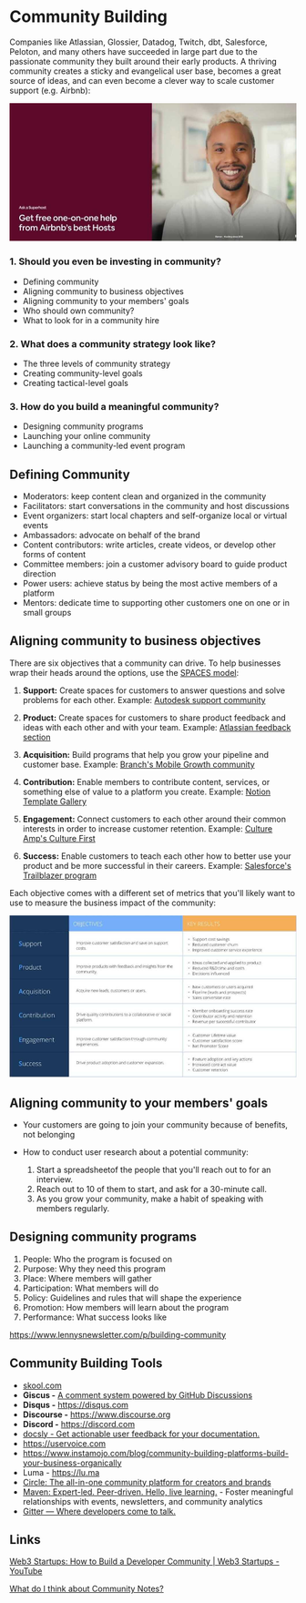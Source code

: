 # Community Building

Companies like Atlassian, Glossier, Datadog, Twitch, dbt, Salesforce, Peloton, and many others have succeeded in large part due to the passionate community they built around their early products. A thriving community creates a sticky and evangelical user base, becomes a great source of ideas, and can even become a clever way to scale customer support (e.g. Airbnb):

![image](../media/Community-Building-image1.jpg)

### 1. Should you even be investing in community?

- Defining community
- Aligning community to business objectives
- Aligning community to your members' goals
- Who should own community?
- What to look for in a community hire

### 2. What does a community strategy look like?

- The three levels of community strategy
- Creating community-level goals
- Creating tactical-level goals

### 3. How do you build a meaningful community?

- Designing community programs
- Launching your online community
- Launching a community-led event program

## Defining Community

- Moderators: keep content clean and organized in the community
- Facilitators: start conversations in the community and host discussions
- Event organizers: start local chapters and self-organize local or virtual events
- Ambassadors: advocate on behalf of the brand
- Content contributors: write articles, create videos, or develop other forms of content
- Committee members: join a customer advisory board to guide product direction
- Power users: achieve status by being the most active members of a platform
- Mentors: dedicate time to supporting other customers one on one or in small groups

## Aligning community to business objectives

There are six objectives that a community can drive. To help businesses wrap their heads around the options, use the [SPACES model](https://cmxhub.com/the-spaces-model/):

1. **Support:** Create spaces for customers to answer questions and solve problems for each other. Example: [Autodesk support community](https://www.autodesk.com/community)

2. **Product:** Create spaces for customers to share product feedback and ideas with each other and with your team. Example: [Atlassian feedback section](https://community.atlassian.com/t5/Feedback-Announcements/ct-p/feedback-forum)

3. **Acquisition:** Build programs that help you grow your pipeline and customer base. Example: [Branch's Mobile Growth community](https://mobilegrowth.org/)

4. **Contribution:** Enable members to contribute content, services, or something else of value to a platform you create. Example: [Notion Template Gallery](https://www.notion.so/Notion-Community-04f306fbf59a413fae15f42e2a1ab029#8d82ce462ca742a8907941f2227a441f)

5. **Engagement:** Connect customers to each other around their common interests in order to increase customer retention. Example: [Culture Amp's Culture First](https://www.cultureamp.com/community)

6. **Success:** Enable customers to teach each other how to better use your product and be more successful in their careers. Example: [Salesforce's Trailblazer program](https://trailhead.salesforce.com/trailblazercommunity)

Each objective comes with a different set of metrics that you'll likely want to use to measure the business impact of the community:

![image](../media/Community-Building-image2.jpg)

## Aligning community to your members' goals

- Your customers are going to join your community because of benefits, not belonging
- How to conduct user research about a potential community:

    1. Start a spreadsheetof the people that you'll reach out to for an interview.
    2. Reach out to 10 of them to start, and ask for a 30-minute call.
    3. As you grow your community, make a habit of speaking with members regularly.

## Designing community programs

1. People: Who the program is focused on
2. Purpose: Why they need this program
3. Place: Where members will gather
4. Participation: What members will do
5. Policy: Guidelines and rules that will shape the experience
6. Promotion: How members will learn about the program
7. Performance: What success looks like

https://www.lennysnewsletter.com/p/building-community

## Community Building Tools

- [skool.com](https://www.skool.com/)
- **Giscus -** [A comment system powered by GitHub Discussions](https://giscus.app/)
- **Disqus -** https://disqus.com
- **Discourse -** https://www.discourse.org
- **Discord -** https://discord.com
- [docsly - Get actionable user feedback for your documentation.](https://www.docsly.dev/)
- https://uservoice.com
- https://www.instamojo.com/blog/community-building-platforms-build-your-business-organically
- Luma - https://lu.ma
- [Circle: The all-in-one community platform for creators and brands](https://circle.so/)
- [Maven: Expert-led. Peer-driven. Hello, live learning.](https://maven.com/) - Foster meaningful relationships with events, newsletters, and community analytics
- [Gitter — Where developers come to talk.](https://gitter.im/)

## Links

[Web3 Startups: How to Build a Developer Community | Web3 Startups - YouTube](https://www.youtube.com/watch?v=OeRxIvr5EPM)

[What do I think about Community Notes?](https://vitalik.ca/general/2023/08/16/communitynotes.html)

